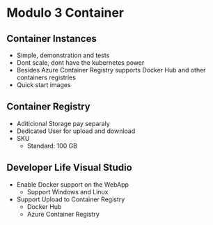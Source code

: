 # Modulo 3 Container

## Container Instances

* Simple, demonstration and tests 
* Dont scale, dont have the kubernetes power
* Besides Azure Container Registry supports Docker Hub and other containers registries
* Quick start images

## Container Registry

* Aditicional Storage pay separaly
* Dedicated User for upload and download
* SKU
    * Standard: 100 GB

## Developer Life Visual Studio

* Enable Docker support on the WebApp
    * Support Windows and Linux
* Support Upload to Container Registry
    * Docker Hub
    * Azure Container Registry


